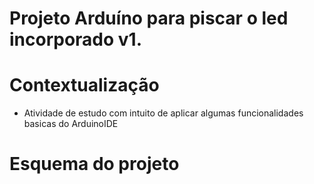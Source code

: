 # Projeto Arduíno para piscar o led incorporado v1.
# Contextualização
 - Atividade de estudo com intuito de aplicar algumas funcionalidades basicas do ArduinoIDE 
 

# Esquema do projeto

